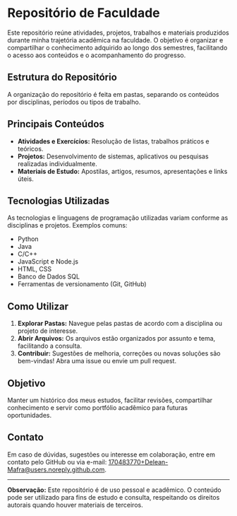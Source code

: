 # Repositório de Faculdade

Este repositório reúne atividades, projetos, trabalhos e materiais produzidos durante minha trajetória acadêmica na faculdade. O objetivo é organizar e compartilhar o conhecimento adquirido ao longo dos semestres, facilitando o acesso aos conteúdos e o acompanhamento do progresso.

## Estrutura do Repositório

A organização do repositório é feita em pastas, separando os conteúdos por disciplinas, períodos ou tipos de trabalho. 

## Principais Conteúdos

- **Atividades e Exercícios:** Resolução de listas, trabalhos práticos e teóricos.
- **Projetos:** Desenvolvimento de sistemas, aplicativos ou pesquisas realizadas individualmente.
- **Materiais de Estudo:** Apostilas, artigos, resumos, apresentações e links úteis.

## Tecnologias Utilizadas

As tecnologias e linguagens de programação utilizadas variam conforme as disciplinas e projetos. Exemplos comuns:

- Python
- Java
- C/C++
- JavaScript e Node.js
- HTML, CSS
- Banco de Dados SQL
- Ferramentas de versionamento (Git, GitHub)

## Como Utilizar

1. **Explorar Pastas:** Navegue pelas pastas de acordo com a disciplina ou projeto de interesse.
2. **Abrir Arquivos:** Os arquivos estão organizados por assunto e tema, facilitando a consulta.
3. **Contribuir:** Sugestões de melhoria, correções ou novas soluções são bem-vindas! Abra uma issue ou envie um pull request.

## Objetivo

Manter um histórico dos meus estudos, facilitar revisões, compartilhar conhecimento e servir como portfólio acadêmico para futuras oportunidades.

## Contato

Em caso de dúvidas, sugestões ou interesse em colaboração, entre em contato pelo GitHub ou via e-mail: [170483770+Delean-Mafra@users.noreply.github.com](mailto:170483770+Delean-Mafra@users.noreply.github.com).

---

**Observação:** Este repositório é de uso pessoal e acadêmico. O conteúdo pode ser utilizado para fins de estudo e consulta, respeitando os direitos autorais quando houver materiais de terceiros.
